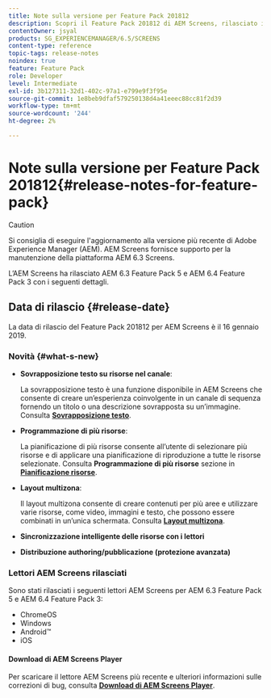 ```yaml
---
title: Note sulla versione per Feature Pack 201812
description: Scopri il Feature Pack 201812 di AEM Screens, rilasciato il 16 gennaio 2019.
contentOwner: jsyal
products: SG_EXPERIENCEMANAGER/6.5/SCREENS
content-type: reference
topic-tags: release-notes
noindex: true
feature: Feature Pack
role: Developer
level: Intermediate
exl-id: 3b127311-32d1-402c-97a1-e799e9f3f95e
source-git-commit: 1e8beb9dfaf579250138d4a41eeec88cc81f2d39
workflow-type: tm+mt
source-wordcount: '244'
ht-degree: 2%

---
```


# Note sulla versione per Feature Pack 201812{#release-notes-for-feature-pack}

>[!CAUTION]
>
>Si consiglia di eseguire l&#39;aggiornamento alla versione più recente di Adobe Experience Manager (AEM). AEM Screens fornisce supporto per la manutenzione della piattaforma AEM 6.3 Screens.

L’AEM Screens ha rilasciato AEM 6.3 Feature Pack 5 e AEM 6.4 Feature Pack 3 con i seguenti dettagli.

## Data di rilascio {#release-date}

La data di rilascio del Feature Pack 201812 per AEM Screens è il 16 gennaio 2019.

### Novità {#what-s-new}

* **Sovrapposizione testo su risorse nel canale**:

  La sovrapposizione testo è una funzione disponibile in AEM Screens che consente di creare un’esperienza coinvolgente in un canale di sequenza fornendo un titolo o una descrizione sovrapposta su un’immagine. Consulta [**Sovrapposizione testo**](text-overlay.md).

* **Programmazione di più risorse**:

  La pianificazione di più risorse consente all’utente di selezionare più risorse e di applicare una pianificazione di riproduzione a tutte le risorse selezionate. Consulta **Programmazione di più risorse** sezione in **[Pianificazione risorse](asset-level-scheduling.md)**.

* **Layout multizona**:

  Il layout multizona consente di creare contenuti per più aree e utilizzare varie risorse, come video, immagini e testo, che possono essere combinati in un’unica schermata. Consulta **[Layout multizona](multi-zone-layout-aem-screens.md)**.

* **Sincronizzazione intelligente delle risorse con i lettori**
* **Distribuzione authoring/pubblicazione (protezione avanzata)**

### Lettori AEM Screens rilasciati

Sono stati rilasciati i seguenti lettori AEM Screens per AEM 6.3 Feature Pack 5 e AEM 6.4 Feature Pack 3:

* ChromeOS
* Windows
* Android™
* iOS

#### Download di AEM Screens Player

Per scaricare il lettore AEM Screens più recente e ulteriori informazioni sulle correzioni di bug, consulta [**Download di AEM Screens Player**](https://download.macromedia.com/screens/).
